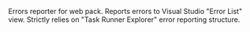 Errors reporter for web pack. Reports errors to Visual Studio "Error List" view. Strictly relies on "Task Runner Explorer" error reporting structure.
